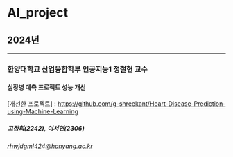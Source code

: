 # AI_project
## 2024년 
---
### 한양대학교 산업융합학부 인공지능1 정철현 교수
#### 심장병 예측 프로젝트 성능 개선
[개선한 프로젝트] : https://github.com/g-shreekant/Heart-Disease-Prediction-using-Machine-Learning
##### 고정희(2242), 이서연(2306)
###### rhwjdgml424@hanyang.ac.kr
